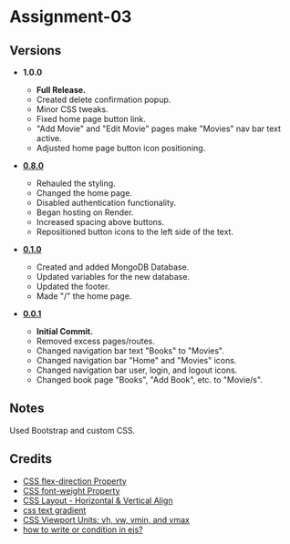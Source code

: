 # Assignment-03

## Versions

* **1.0.0**
    * **Full Release.**
    * Created delete confirmation popup.
    * Minor CSS tweaks.
    * Fixed home page button link.
    * "Add Movie" and "Edit Movie" pages make "Movies" nav bar text active. 
    * Adjusted home page button icon positioning.

* **[0.8.0](https://github.com/johnny982/Assignment-03/commit/210d24a0c9d5f2475974320068f1504c068619a4)**
    * Rehauled the styling.
    * Changed the home page.
    * Disabled authentication functionality.
    * Began hosting on Render.
    * Increased spacing above buttons.
    * Repositioned button icons to the left side of the text.

* **[0.1.0](https://github.com/johnny982/Assignment-03/commit/0c9552b886b68610f796d9581ee4b0b4df18386f)**
    * Created and added MongoDB Database.
    * Updated variables for the new database.
    * Updated the footer.
    * Made "/" the home page.

* **[0.0.1](https://github.com/johnny982/Assignment-03/commit/9cdd2d45685abb02fc7e72914f5c0bdcb4f14c83)**
    * **Initial Commit.**
    * Removed excess pages/routes.
    * Changed navigation bar text "Books" to "Movies".
    * Changed navigation bar "Home" and "Movies" icons.
    * Changed navigation bar user, login, and logout icons.
    * Changed book page "Books", "Add Book", etc. to "Movie/s".

## Notes
Used Bootstrap and custom CSS.

## Credits
* [CSS flex-direction Property](https://www.w3schools.com/cssref/css3_pr_flex-direction.php)
* [CSS font-weight Property](https://www.w3schools.com/cssref/pr_font_weight.php)
* [CSS Layout - Horizontal & Vertical Align](https://www.w3schools.com/css/css_align.asp)
* [css text gradient](https://stackoverflow.com/questions/8384751/css-text-gradient)
* [CSS Viewport Units: vh, vw, vmin, and vmax](https://www.sitepoint.com/css-viewport-units-quick-start/)
* [how to write or condition in ejs?](https://stackoverflow.com/questions/48168887/how-to-write-or-condition-in-ejs)